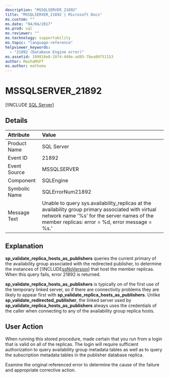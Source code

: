 ```yaml
---
description: "MSSQLSERVER_21892"
title: "MSSQLSERVER_21892 | Microsoft Docs"
ms.custom: ""
ms.date: "04/04/2017"
ms.prod: sql
ms.reviewer: ""
ms.technology: supportability
ms.topic: "language-reference"
helpviewer_keywords: 
  - "21892 (Database Engine error)"
ms.assetid: 199818e8-28f4-440e-ad85-7bea88f51153
author: MashaMSFT
ms.author: mathoma
---
```

# MSSQLSERVER_21892
 [!INCLUDE [SQL Server](../../includes/applies-to-version/sqlserver.md)]
  
## Details  
  
| Attribute | Value |  
| :-------- | :---- |  
|Product Name|SQL Server|  
|Event ID|21892|  
|Event Source|MSSQLSERVER|  
|Component|SQLEngine|  
|Symbolic Name|SQLErrorNum21892|  
|Message Text|Unable to query sys.availability_replicas at the availability group primary associated with virtual network name '%s' for the server names of the member replicas: error = %d, error message = %s.'|  
  
## Explanation  
**sp_validate_replica_hosts_as_publishers** queries the current primary of the availability group associated with the redirected publisher, to determine the instances of [!INCLUDE[ssNoVersion](../../includes/ssnoversion-md.md)] that host the member replicas.  When this query fails, error 21892 is returned.  
  
**sp_validate_replica_hosts_as_publishers** is typically on of the first use of the temporary linked server, so if there are connectivity problems they are likely to appear first with **sp_validate_replica_hosts_as_publishers**. Unlike **sp_validate_redirected_publisher**, the linked server used by **sp_validate_replica_hosts_as_publishers** always uses the credentials of the caller when connecting to any of the availability group replica hosts.  
  
## User Action  
When running this stored procedure, made certain that you run from a login that is valid on all of the replicas. The login will require sufficient authorization to query availability group metadata tables as well as to query the subscription metadata tables in the publisher database replica.  
  
Examine the original referenced error to determine the cause of the failure and appropriate corrective action.  
  

